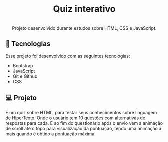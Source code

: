 <h1 align="center"> Quiz interativo </h1>

<p align="center">
<br>Projeto desenvolvido durante estudos sobre HTML, CSS e JavaScript. <br/>
</p>



## 🚀 Tecnologias

Esse projeto foi desenvolvido com as seguintes tecnologias:

- Bootstrap
- JavaScript
- Git e Github
- CSS


## 💻 Projeto

É um quiz sobre HTML, para testar seus conhecimentos sobre linguagem de HiperTexto. Onde o usuário tem 10 questões com alternativas de respostas para cada.
E ao fim do questionário após o envio vem a animação de scroll até o topo para visualização da pontuação, tendo uma animação a mais quando é obtido a pontuação máxima.
